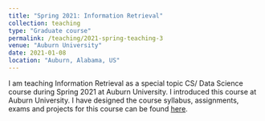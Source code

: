 ```yaml
---
title: "Spring 2021: Information Retrieval"
collection: teaching
type: "Graduate course"
permalink: /teaching/2021-spring-teaching-3
venue: "Auburn University"
date: 2021-01-08
location: "Auburn, Alabama, US"
---
```


I am teaching Information Retrieval as a special topic CS/ Data Science course during Spring 2021 at Auburn University. I introduced this course at Auburn University. I have designed the course syllabus, assignments, exams and projects for this course can be found <a href="https://auburn.instructure.com/courses/1240302">here</a>.

